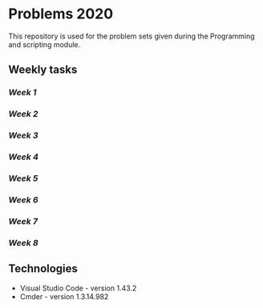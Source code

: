 # Problems 2020

This repository is used for the problem sets given during the Programming and scripting module.

## Weekly tasks

  ### *Week 1*


  ### *Week 2*


  ### *Week 3*


  ### *Week 4*


  ### *Week 5*


  ### *Week 6*


  ### *Week 7*


  ### *Week 8*



## Technologies

  * Visual Studio Code - version 1.43.2
  * Cmder - version 1.3.14.982



